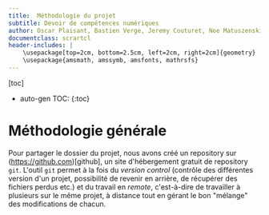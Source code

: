 ```yaml
---
title:  Méthodologie du projet
subtitle: Devoir de compétences numériques
author: Oscar Plaisant, Bastien Verge, Jeremy Couturet, Noe Matuszenski, Yanis Dezzaz
documentclass: scrartcl
header-includes: |
    \usepackage[top=2cm, bottom=2.5cm, left=2cm, right=2cm]{geometry}
    \usepackage{amsmath, amssymb, amsfonts, mathrsfs}
---
```


[toc]

* auto-gen TOC:
{:toc}

# Méthodologie générale

Pour partager le dossier du projet, nous avons créé un repository sur (https://github.com)[github], un site d'hébergement gratuit de repository `git`.
L'outil `git` permet à la fois du _version control_ (contrôle des différentes version d'un projet, possibilité de revenir en arrière, de récupérer des fichiers perdus etc.) et du travail en _remote_, c'est-à-dire de travailler à plusieurs sur le même projet, à distance tout en gérant le bon "mélange" des modifications de chacun.



